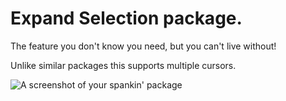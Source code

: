 # Expand Selection package.

The feature you don't know you need, but you can't live without!

Unlike similar packages this supports multiple cursors.

![A screenshot of your spankin' package](https://f.cloud.github.com/assets/69169/2290250/c35d867a-a017-11e3-86be-cd7c5bf3ff9b.gif)
